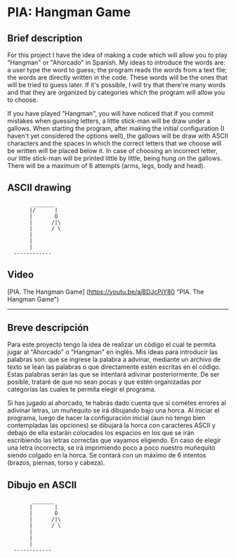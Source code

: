 # PIA: Hangman Game 

## Brief description

For this project I have the idea of making a code which will allow you to play "Hangman" or "Ahorcado" in Spanish. My ideas to introduce the words are: a user type the word to guess; the program reads the words from a text file; the words are directly written in the code. 
These words will be the ones that will be tried to guess later. If it's possible, I will try that there're many words and that they are organized by categories which the program will allow you to choose.

If you have played "Hangman", you will have noticed that if you commit mistakes when guessing letters, a little stick-man will be draw under a gallows. When starting the program, after making the initial configuration (I haven't yet considered the options well), the gallows will be draw with ASCII characters and the spaces in which the correct letters that we choose will be written will be placed below it. In case of choosing an incorrect letter, our little stick-man will be printed little by little, being hung on the gallows. There will be a maximum of 6 attempts (arms, legs, body and head).


## ASCII drawing

```
        _______                                                                                                                  
       |/      |                                                                                                                 
       |       O                                                                                                                  
       |      /|\                                                                                                                  
       |      / \                                                                                                                 
       |                                                                                                                         
       |
       |                                                                                                                         
  ------------  
```
## Video
[PIA. The Hangman Game] (https://youtu.be/ajBDJcPiY80 "PIA. The Hangman Game")

----------------------------------------------------------------------------------------------------------


## Breve descripción

Para este proyecto tengo la idea de realizar un código el cual te permita jugar al "Ahorcado" o "Hangman" en inglés. Mis ideas para introducir las palabras son: que se ingrese la palabra a advinar, mediante un archivo de texto se lean las palabras o que directamente estén escritas en el código. Estas palabras serán las que se intentará adivinar posteriormente. De ser posible, trataré de que no sean pocas y que estén organizadas por categorías las cuales te permita elegir el programa.


Si has jugado al ahorcado, te habrás dado cuenta que si cometes errores al adivinar letras, un muñequito se irá dibujando bajo una horca. Al iniciar el programa, luego de hacer la configuración inicial (aun no tengo bien contempladas las opciones) se dibujará la horca con caracteres ASCII y debajo de ella estarán colocados los espacios en los que se irán escribiendo las letras correctas que vayamos eligiendo. En caso de elegir una letra incorrecta, se irá imprimiendo poco a poco nuestro muñequito siendo colgado en la horca. Se contará con un máximo de 6 intentos (brazos, piernas, torso y cabeza).

## Dibujo en ASCII

```
        _______                                                                                                                  
       |       |                                                                                                                 
       |       O                                                                                                                  
       |      /|\                                                                                                                  
       |      / \                                                                                                                 
       |                                                                                                                         
       |
       |                                                                                                                         
  ------------  
```
